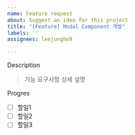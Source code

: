 ```yaml
---
name: Feature request
about: Suggest an idea for this project
title: "[Feature] Modal Component 개발"
labels: ''
assignees: leejungho9

---
```


Description
> 기능 요구사항 상세 설명

Progres
- [ ] 할일1
- [ ] 할일2
- [ ] 할일3
